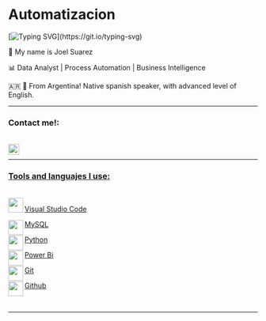 # Automatizacion

[![Typing SVG](https://readme-typing-svg.herokuapp.com/?lines=I'm+a+Data+Analyst;Welcome+to+my+profile!)](https://git.io/typing-svg)

👋 My name is Joel Suarez

📊 Data Analyst | Process Automation | Business Intelligence

🇦🇷 🏴󠁧󠁢󠁥󠁮󠁧󠁿 From Argentina! Native spanish speaker, with advanced level of English.

<hr></hr>


### Contact me!:

<br>
<div align= "center">
<a href=https://www.linkedin.com/in/joel-f-suarez/><img align="left" alt="LinkedIn" width="22px" src="https://cdn.worldvectorlogo.com/logos/linkedin-icon-2.svg"/>

</div>
<br />

---


### Tools and languajes I use:

<br />
<a href= https://code.visualstudio.com/><img align="left" src="https://cdn.jsdelivr.net/npm/simple-icons@3.13.0/icons/visualstudio.svg" width="30" height="30" /><p>Visual Studio Code</p>

<a href= https://www.mysql.com/><img align="left" src="https://cdn.jsdelivr.net/npm/simple-icons@3.13.0/icons/mysql.svg" width="30" height="30" /><p>MySQL</p>

<a href= https://www.python.org/><img align="left" src="https://cdn.jsdelivr.net/npm/simple-icons@3.13.0/icons/python.svg" width="30" height="30"/><p>Python</p>

<a href= https://app.powerbi.com/><img align="left" src="https://cdn.jsdelivr.net/npm/simple-icons@3.13.0/icons/powerbi.svg" width="30" height="30"/><p>Power Bi</p>

<a href= https://git-scm.com/><img align="left" src="https://cdn.jsdelivr.net/npm/simple-icons@3.13.0/icons/git.svg" width="30" height="30" /><p>Git</p>

<a href= https://github.com/><img align="left" src="https://cdn.jsdelivr.net/npm/simple-icons@3.13.0/icons/github.svg" width="30" height="30" /><p>Github</p>

<br />

 ---

 
 
 
 
